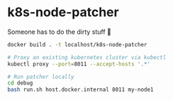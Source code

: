 # k8s-node-patcher

Someone has to do the dirty stuff 🔧

```bash
docker build . -t localhost/k8s-node-patcher

# Proxy an existing kubernetes cluster via kubectl
kubectl proxy --port=8011 --accept-hosts '.*'

# Run patcher locally
cd debug
bash run.sh host.docker.internal 8011 my-node1
```
